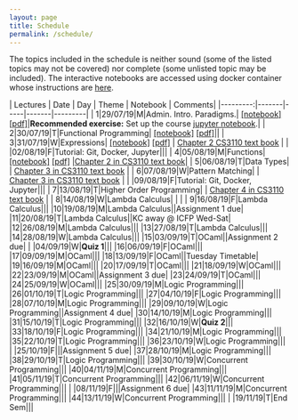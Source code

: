```yaml
---
layout: page
title: Schedule
permalink: /schedule/
---
```


The topics included in the schedule is neither sound (some of the listed topics
may not be covered) nor complete (some unlisted topic may be included). The
interactive notebooks are accessed using docker container whose instructions are
[here](https://github.com/kayceesrk/cs3100_f19#running-the-jupyter-notebooks).

| Lectures | Date  | Day | Theme | Notebook | Comments|
|---------:|-------|-----|-------|---------|
| 1|29/07/19|M|Admin. Intro. Paradigms.| [\[notebook\]](https://github.com/kayceesrk/cs3100_f19/blob/gh-pages/lectures/lec1/lec1.ipynb) [\[pdf\]]({{site.baseurl}}/lectures/lec1/lec1.pdf)|**Recommended exercise:** Set up the course [jupyter notebook](https://github.com/kayceesrk/cs3100_f19#running-the-jupyter-notebooks).|
| 2|30/07/19|T|Functional Programming| [\[notebook\]](https://github.com/kayceesrk/cs3100_f19/blob/gh-pages/lectures/lec2/lec2.ipynb) [\[pdf\]]({{site.baseurl}}/lectures/lec2/lec2.pdf)||
| 3|31/07/19|W|Expressions| [\[notebook\]](https://github.com/kayceesrk/cs3100_f19/blob/gh-pages/lectures/lec3/lec3.ipynb) [\[pdf\]]({{site.baseurl}}/lectures/lec3/lec3.pdf) | [Chapter 2 CS3110 text book](http://www.cs.cornell.edu/courses/cs3110/2019sp/textbook/basics/intro.html) |
|  |02/08/19|F|Tutorial: Git, Docker, Jupyter|||
| 4|05/08/19|M|Functions| [\[notebook\]](https://github.com/kayceesrk/cs3100_f19/blob/gh-pages/lectures/lec4/lec4.ipynb) [\[pdf\]]({{site.baseurl}}/lectures/lec4/lec4.pdf) |[Chapter 2 in CS3110 text book](http://www.cs.cornell.edu/courses/cs3110/2019sp/textbook/basics/intro.html)|
| 5|06/08/19|T|Data Types| | [Chapter 3 in CS3110 text book](http://www.cs.cornell.edu/courses/cs3110/2019sp/textbook/data/intro.html) |
| 6|07/08/19|W|Pattern Matching| | [Chapter 3 in CS3110 text book](http://www.cs.cornell.edu/courses/cs3110/2019sp/textbook/data/intro.html) |
|  |09/08/19|F|Tutorial: Git, Docker, Jupyter|||
| 7|13/08/19|T|Higher Order Programming| | [Chapter 4 in CS3110 text book](http://www.cs.cornell.edu/courses/cs3110/2019sp/textbook/hop/intro.html) |
| 8|14/08/19|W|Lambda Calculus| | |
| 9|16/08/19|F|Lambda Calculus|||
|10|19/08/19|M|Lambda Calculus||Assignment 1 due|
|11|20/08/19|T|Lambda Calculus||KC away @ ICFP Wed-Sat|
|12|26/08/19|M|Lambda Calculus|||
|13|27/08/19|T|Lambda Calculus|||
|14|28/08/19|W|Lambda Calculus|||
|15|03/09/19|T|OCaml||Assignment 2 due|
|  |04/09/19|W|**Quiz 1**|||
|16|06/09/19|F|OCaml|||
|17|09/09/19|M|OCaml|||
|18|13/09/19|F|OCaml||Tuesday Timetable|
|19|16/09/19|M|OCaml|||
|20|17/09/19|T|OCaml|||
|21|18/09/19|W|OCaml|||
|22|23/09/19|M|OCaml||Assignment 3 due|
|23|24/09/19|T|OCaml|||
|24|25/09/19|W|OCaml|||
|25|30/09/19|M|Logic Programming|||
|26|01/10/19|T|Logic Programming|||
|27|04/10/19|F|Logic Programming|||
|28|07/10/19|M|Logic Programming|||
|29|09/10/19|W|Logic Programming||Assignment 4 due|
|30|14/10/19|M|Logic Programming|||
|31|15/10/19|T|Logic Programming|||
|32|16/10/19|W|**Quiz 2**|||
|33|18/10/19|F|Logic Programming|||
|34|21/10/19|M|Logic Programming|||
|35|22/10/19|T|Logic Programming|||
|36|23/10/19|W|Logic Programming|||
|  |25/10/19|F|||Assignment 5 due|
|37|28/10/19|M|Logic Programming|||
|38|29/10/19|T|Logic Programming|||
|39|30/10/19|W|Concurrent Programming|||
|40|04/11/19|M|Concurrent Programming|||
|41|05/11/19|T|Concurrent Programming|||
|42|06/11/19|W|Concurrent Programming|||
|  |08/11/19|F|||Assignment 6 due|
|43|11/11/19|M|Concurrent Programming|||
|44|13/11/19|W|Concurrent Programming|||
|  |19/11/19|T|End Sem|||

